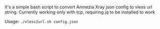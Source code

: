 It's a simple bash script to convert Amnezia Xray json config to vless url string. Currently working only with tcp, requiring jq to be installed to work

Usage: `./vless2url.sh config.json`
